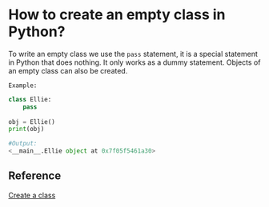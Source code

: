# How to create an empty class in Python?

To write an empty class we use the `pass` statement, it is a special statement in Python that does nothing. It only works as a dummy statement. Objects of an empty class can also be created.

`Example:`

```python
class Ellie:
    pass
  
obj = Ellie()
print(obj)

#Output:
<__main__.Ellie object at 0x7f05f5461a30>
```

## Reference

[Create a class](https://www.geeksforgeeks.org/how-to-create-an-empty-class-in-python/)
